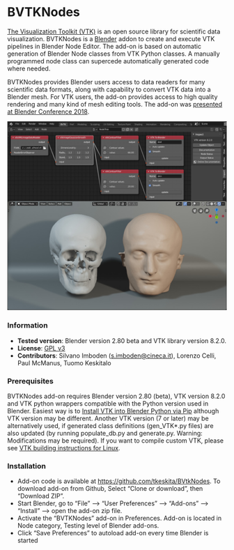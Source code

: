 # BVTKNodes 

[The Visualization Toolkit (VTK)](https://www.vtk.org/) is an open
source library for scientific data visualization. BVTKNodes is a
[Blender](https://www.blender.org/) addon to create and execute VTK
pipelines in Blender Node Editor. The add-on is based on automatic
generation of Blender Node classes from VTK Python classes. A manually
programmed node class can supercede automatically generated code where
needed.

BVTKNodes provides Blender users access to data readers for many
scientific data formats, along with capability to convert VTK data
into a Blender mesh. For VTK users, the add-on provides access to high
quality rendering and many kind of mesh editing tools. The add-on was
[presented at Blender Conference 2018](https://www.youtube.com/watch?v=KcF4LBTTyvk).

<p align="center">
<img src="isosurfaces.jpg">
</p>

### Information

- **Tested version**: Blender version 2.80 beta and VTK library version 8.2.0.
- **License**: [GPL v3](http://www.gnu.org/licenses/quick-guide-gplv3.html)
- **Contributors**: Silvano Imboden (s.imboden@cineca.it), Lorenzo Celli,
  Paul McManus, Tuomo Keskitalo

### Prerequisites

BVTKNodes add-on requires Blender version 2.80 (beta),
VTK version 8.2.0 and VTK python wrappers
compatible with the Python version used in Blender.
Easiest way is to
[Install VTK into Blender Python via Pip](./pip_install_vtk.md)
although VTK version may be different.
Another VTK version (7 or later) may be alternatively used, if generated class
definitions (gen_VTK*.py files) are also updated (by running
populate_db.py and generate.py. Warning: Modifications may be
required).
If you want to compile custom VTK, please see
[VTK building instructions for Linux](./build_vtk.md).

### Installation

- Add-on code is available at
  https://github.com/tkeskita/BVtkNodes. To download add-on from
  Github, Select “Clone or download”, then “Download ZIP”.
- Start Blender, go to “File” –> “User Preferences” –> “Add-ons” –> “Install” –> open the add-on zip file.
- Activate the “BVTKNodes” add-on in Preferences. Add-on is located in
  Node category, Testing level of Blender add-ons.
- Click “Save Preferences” to autoload add-on every time Blender is started


